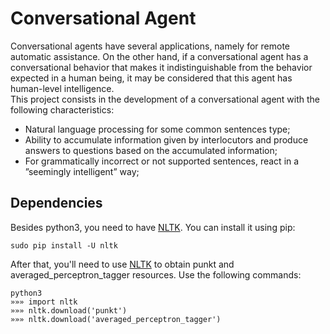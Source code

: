 # Conversational Agent

Conversational agents have several applications, namely for remote automatic assistance. On the other hand, if a conversational agent has a conversational behavior that makes it indistinguishable from the behavior expected in a human being, it may be considered that this agent has human-level intelligence. <br>
This project consists in the development of a conversational agent with the following characteristics:
- Natural language processing for some common sentences type;
- Ability to accumulate information given by interlocutors and produce answers to questions based on the accumulated information;
- For grammatically incorrect or not supported sentences, react in a ”seemingly intelligent” way;

## Dependencies
Besides python3, you need to have [NLTK](https://www.nltk.org/). You can install it using pip:

```
sudo pip install -U nltk
```

After that, you'll need to use [NLTK](https://www.nltk.org/) to obtain punkt and averaged_perceptron_tagger resources. Use the following commands:

```
python3
»»» import nltk
»»» nltk.download('punkt')
»»» nltk.download('averaged_perceptron_tagger')
